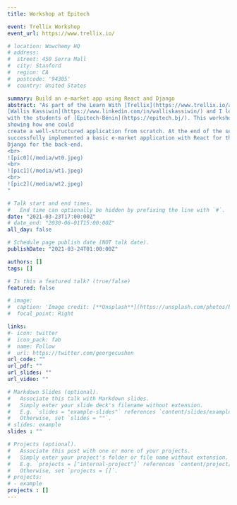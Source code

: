 ```yaml
---
title: Workshop at Epitech

event: Trellix Workshop
event_url: https://www.trellix.io/

# location: Wowchemy HQ
# address:
#  street: 450 Serra Mall
#  city: Stanford
#  region: CA
#  postcode: '94305'
#  country: United States

summary: Build an e-market app using React and Django
abstract: "As part of the Learn With [Trellix](https://www.trellix.io/about) program, 
[Wallis Kassiwin](https://www.linkedin.com/in/walliskassiwin/) and I led a workshop
with the students of [Epitech-Bénin](https://epitech.bj/). This workshop consisted of 
showing how one could 
create a well-structured application from scratch. At the end of the session, we had 
successfully implemented a basic e-market application with React for the front-end and 
Django for the back-end.
<br>
![pic0](/media/wt0.jpeg)
<br>
![pic1](/media/wt1.jpeg)
<br>
![pic2](/media/wt2.jpeg)
"

# Talk start and end times.
#   End time can optionally be hidden by prefixing the line with `#`.
date: "2021-03-23T17:00:00Z"
# date_end: "2030-06-01T15:00:00Z"
all_day: false

# Schedule page publish date (NOT talk date).
publishDate: "2021-03-24T01:00:00Z"

authors: []
tags: []

# Is this a featured talk? (true/false)
featured: false

# image:
#  caption: 'Image credit: [**Unsplash**](https://unsplash.com/photos/bzdhc5b3Bxs)'
#  focal_point: Right

links:
#- icon: twitter
#  icon_pack: fab
#  name: Follow
#  url: https://twitter.com/georgecushen
url_code: ""
url_pdf: ""
url_slides: ""
url_video: ""

# Markdown Slides (optional).
#   Associate this talk with Markdown slides.
#   Simply enter your slide deck's filename without extension.
#   E.g. `slides = "example-slides"` references `content/slides/example-slides.md`.
#   Otherwise, set `slides = ""`.
# slides: example
slides : ""

# Projects (optional).
#   Associate this post with one or more of your projects.
#   Simply enter your project's folder or file name without extension.
#   E.g. `projects = ["internal-project"]` references `content/project/deep-learning/index.md`.
#   Otherwise, set `projects = []`.
# projects:
# - example
projects : []
---
```

